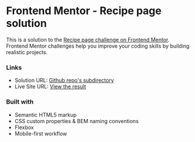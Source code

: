 # Frontend Mentor - Recipe page solution

This is a solution to the [Recipe page challenge on Frontend Mentor](https://www.frontendmentor.io/challenges/recipe-page-KiTsR8QQKm). Frontend Mentor challenges help you improve your coding skills by building realistic projects. 

### Links

- Solution URL: [Github repo's subdirectory](https://github.com/giovanni-bandinelli/frontendmentor-challenges/tree/main/recipe-page)
- Live Site URL: [View the result](https://giovanni-bandinelli.github.io/frontendmentor-challenges/recipe-page/)

### Built with

- Semantic HTML5 markup
- CSS custom properties & BEM naming conventions
- Flexbox
- Mobile-first workflow
